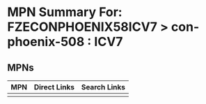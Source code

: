



# MPN Summary For: FZECONPHOENIX58ICV7 > con-phoenix-508 : ICV7

## MPNs
  

|MPN|Direct Links|Search Links|
| :--- | :--- | :--- |
||||
